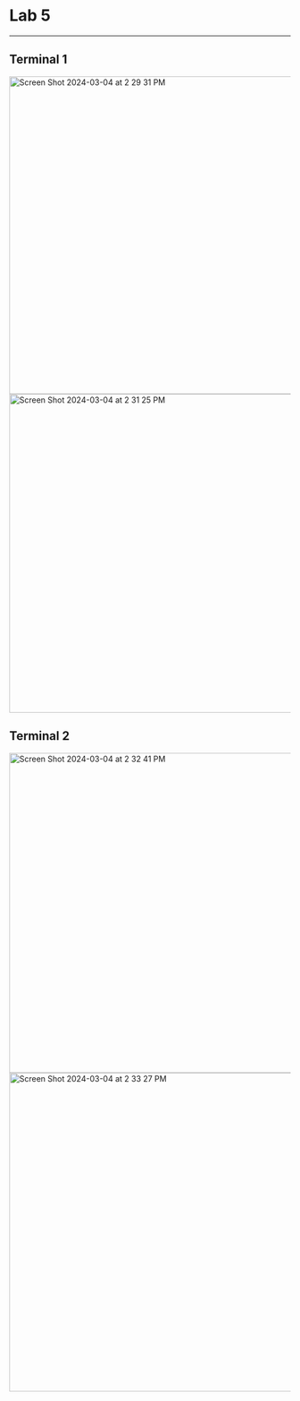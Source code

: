 # Lab 5
---
## Terminal 1
<img width="568" alt="Screen Shot 2024-03-04 at 2 29 31 PM" src="https://github.com/LeorYom/Design-VI/assets/117100347/990f67be-8bc7-43b4-974a-f86f84994132">
<img width="570" alt="Screen Shot 2024-03-04 at 2 31 25 PM" src="https://github.com/LeorYom/Design-VI/assets/117100347/1c2657e1-977e-4f2d-b1e7-ed3955c72655">


## Terminal 2
<img width="572" alt="Screen Shot 2024-03-04 at 2 32 41 PM" src="https://github.com/LeorYom/Design-VI/assets/117100347/4a1cb8e6-5353-4b3e-b128-509acad2f2c3">
<img width="570" alt="Screen Shot 2024-03-04 at 2 33 27 PM" src="https://github.com/LeorYom/Design-VI/assets/117100347/0073d28a-c599-494d-9b46-1842780697c3">

